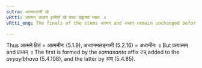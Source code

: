 ```yaml
---
sutra: आत्माध्वानौ खे
vRtti: आत्मन् अध्वन् इत्येतौ खे परतः प्रकृत्या भवतः ॥
vRtti_eng: The finals of the stems आत्मन् and अध्वन् remain unchanged before the affix ख ॥

---
```

Thus आत्मने हितं = आत्मनीनः (5.1.9), अध्वानमलङ्गामी (5.2.16) = अध्वनीनः ॥ But प्रत्यात्मम् and प्राध्वम् ॥ The first is formed by the _samasanta_ affix टच् added to the _avyayibhava_ (5.4.108), and the latter by अच् (5.4.85).